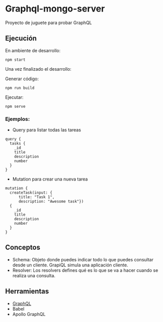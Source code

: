 # Graphql-mongo-server
Proyecto de juguete para probar GraphQL

## Ejecución

En ambiente de desarrollo:

```
npm start
```

Una vez finalizado el desarrollo:

Generar código: 
```
npm run build
```

Ejecutar:
```
npm serve
```

### Ejemplos:

* Query para listar todas las tareas
```
query {
  tasks {
    _id
    title
    description
    number
  }
}
```


* Mutation para crear una nueva tarea
```
mutation {
  createTask(input: {
      title: "Task 1", 
      description: "Awesome task"}) 
  {
    _id
    title
    description
    number
  }
}
```

## Conceptos

* Schema: Objeto donde puedes indicar todo lo que puedes consultar desde un cliente. GrapiQL simula una aplicación cliente. 
* Resolver: Los resolvers defines qué es lo que se va a hacer cuando se realiza una consulta.

## Herramientas

* [GraphQL](https://graphql.org)
* Babel
* Apollo GraphQL

